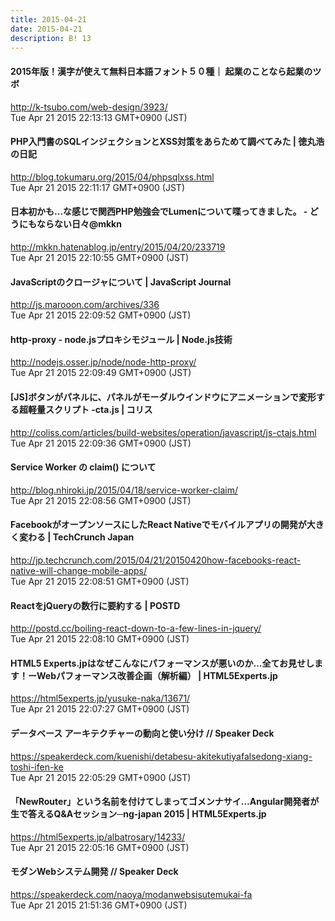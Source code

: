 ```yaml
---
title: 2015-04-21
date: 2015-04-21
description: B! 13
---
```


####  2015年版！漢字が使えて無料日本語フォント５０種｜ 起業のことなら起業のツボ
http://k-tsubo.com/web-design/3923/<br>
Tue Apr 21 2015 22:13:13 GMT+0900 (JST)<br>


#### PHP入門書のSQLインジェクションとXSS対策をあらためて調べてみた | 徳丸浩の日記
http://blog.tokumaru.org/2015/04/phpsqlxss.html<br>
Tue Apr 21 2015 22:11:17 GMT+0900 (JST)<br>


#### 日本初かも…な感じで関西PHP勉強会でLumenについて喋ってきました。 - どうにもならない日々@mkkn
http://mkkn.hatenablog.jp/entry/2015/04/20/233719<br>
Tue Apr 21 2015 22:10:55 GMT+0900 (JST)<br>


#### JavaScriptのクロージャについて | JavaScript Journal
http://js.marooon.com/archives/336<br>
Tue Apr 21 2015 22:09:52 GMT+0900 (JST)<br>


#### http-proxy - node.jsプロキシモジュール | Node.js技術
http://nodejs.osser.jp/node/node-http-proxy/<br>
Tue Apr 21 2015 22:09:49 GMT+0900 (JST)<br>


####   [JS]ボタンがパネルに、パネルがモーダルウインドウにアニメーションで変形する超軽量スクリプト -cta.js | コリス
http://coliss.com/articles/build-websites/operation/javascript/js-ctajs.html<br>
Tue Apr 21 2015 22:09:36 GMT+0900 (JST)<br>


#### Service Worker の claim() について
http://blog.nhiroki.jp/2015/04/18/service-worker-claim/<br>
Tue Apr 21 2015 22:08:56 GMT+0900 (JST)<br>


#### FacebookがオープンソースにしたReact Nativeでモバイルアプリの開発が大きく変わる  |  TechCrunch Japan
http://jp.techcrunch.com/2015/04/21/20150420how-facebooks-react-native-will-change-mobile-apps/<br>
Tue Apr 21 2015 22:08:51 GMT+0900 (JST)<br>


#### ReactをjQueryの数行に要約する | POSTD
http://postd.cc/boiling-react-down-to-a-few-lines-in-jquery/<br>
Tue Apr 21 2015 22:08:10 GMT+0900 (JST)<br>


#### HTML5 Experts.jpはなぜこんなにパフォーマンスが悪いのか…全てお見せします！ーWebパフォーマンス改善企画（解析編） | HTML5Experts.jp
https://html5experts.jp/yusuke-naka/13671/<br>
Tue Apr 21 2015 22:07:27 GMT+0900 (JST)<br>


#### データベース アーキテクチャーの動向と使い分け // Speaker Deck
https://speakerdeck.com/kuenishi/detabesu-akitekutiyafalsedong-xiang-toshi-ifen-ke<br>
Tue Apr 21 2015 22:05:29 GMT+0900 (JST)<br>


#### 「NewRouter」という名前を付けてしまってゴメンナサイ…Angular開発者が生で答えるQ&Aセッション─ng-japan 2015 | HTML5Experts.jp
https://html5experts.jp/albatrosary/14233/<br>
Tue Apr 21 2015 22:05:16 GMT+0900 (JST)<br>


#### モダンWebシステム開発 // Speaker Deck
https://speakerdeck.com/naoya/modanwebsisutemukai-fa<br>
Tue Apr 21 2015 21:51:36 GMT+0900 (JST)<br>



